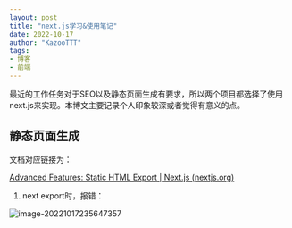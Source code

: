 ```yaml
---
layout: post
title: "next.js学习&使用笔记"
date: 2022-10-17
author: "KazooTTT"
tags:
- 博客
- 前端
---
```


最近的工作任务对于SEO以及静态页面生成有要求，所以两个项目都选择了使用next.js来实现。本博文主要记录个人印象较深或者觉得有意义的点。



## 静态页面生成

文档对应链接为：

[Advanced Features: Static HTML Export | Next.js (nextjs.org)](https://nextjs.org/docs/advanced-features/static-html-export)



1. next export时，报错：

![image-20221017235647357](https://kazoottt-1256684243.cos.ap-chengdu.myqcloud.com/2022-10-17-155647.png)
